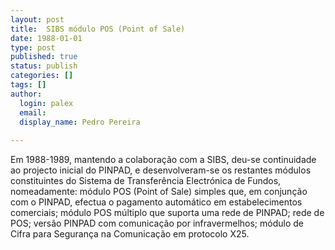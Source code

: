 ```yaml
---
layout: post
title:  SIBS módulo POS (Point of Sale)
date: 1988-01-01
type: post
published: true
status: publish
categories: []
tags: []
author:
  login: palex
  email: 
  display_name: Pedro Pereira
  
---
```


Em 1988-1989, mantendo a colaboração com a SIBS, deu-se continuidade ao projecto
inicial do PINPAD, e desenvolveram-se os restantes módulos constituintes do
Sistema de Transferência Electrónica de Fundos, nomeadamente: módulo POS (Point
of Sale) simples que, em conjunção com o PINPAD, efectua o pagamento automático
em estabelecimentos comerciais; módulo POS múltiplo que suporta uma rede de
PINPAD; rede de POS; versão PINPAD com comunicação por infravermelhos; módulo de
Cifra para Segurança na Comunicação em protocolo X25.
